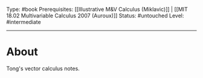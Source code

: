 Type: #book
Prerequisites: [[Illustrative M&V Calculus (Miklavic)]] | [[MIT 18.02 Multivariable Calculus 2007 (Auroux)]]
Status: #untouched 
Level: #intermediate 

----
# About

Tong's vector calculus notes.